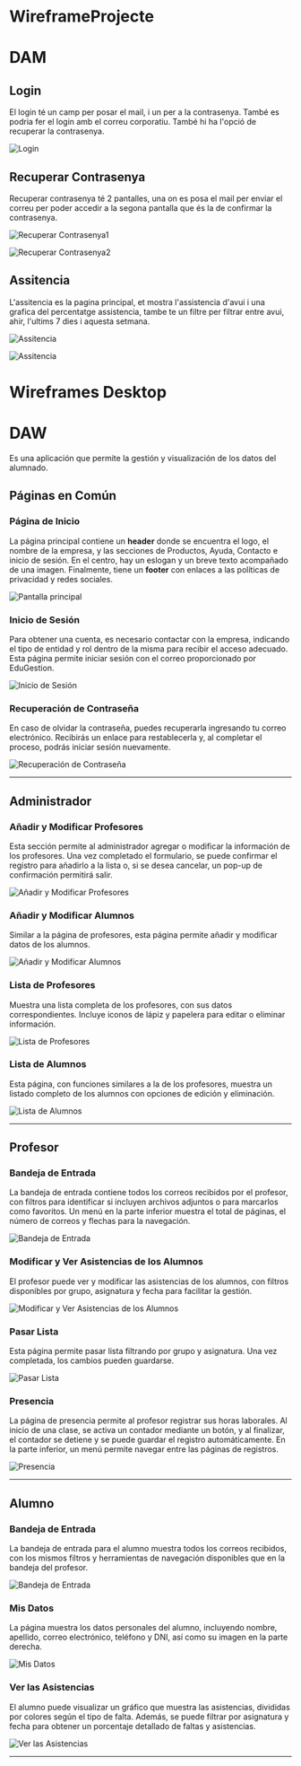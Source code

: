 # WireframeProjecte

# DAM

## Login
El login té un camp per posar el mail, i un per a la contrasenya. També es podria fer el login amb el correu corporatiu. També hi ha l'opció de recuperar la contrasenya.    

![Login](./ImagesDam/login.png)

## Recuperar Contrasenya
Recuperar contrasenya té 2 pantalles, una on es posa el mail per enviar el correu per poder accedir a la segona pantalla que és la de confirmar la contrasenya.  

![Recuperar Contrasenya1](./ImagesDam/recuperarcontrasenya1.png)

![Recuperar Contrasenya2](./ImagesDam/recuperarcontrasenya2.png)

## Assitencia
L'assitencia es la pagina principal, et mostra l'assistencia d'avui i una grafica del percentatge assistencia, tambe te un filtre per filtrar entre avui, ahir, l'ultims 7 dies i aquesta setmana.

![Assitencia](./ImagesDam/assistencia.png)

![Assitencia](./ImagesDam/assistencia2.png)




# Wireframes Desktop
# DAW

Es una aplicación que permite la gestión y visualización de los datos del alumnado.

## Páginas en Común

### Página de Inicio
La página principal contiene un **header** donde se encuentra el logo, el nombre de la empresa, y las secciones de Productos, Ayuda, Contacto e inicio de sesión. En el centro, hay un eslogan y un breve texto acompañado de una imagen. Finalmente, tiene un **footer** con enlaces a las políticas de privacidad y redes sociales.

![Pantalla principal](ImgDAW/pantallaPrincipal.png)

### Inicio de Sesión
Para obtener una cuenta, es necesario contactar con la empresa, indicando el tipo de entidad y rol dentro de la misma para recibir el acceso adecuado. Esta página permite iniciar sesión con el correo proporcionado por EduGestion.

![Inicio de Sesión](ImgDAW/inicioSesion.png)

### Recuperación de Contraseña
En caso de olvidar la contraseña, puedes recuperarla ingresando tu correo electrónico. Recibirás un enlace para restablecerla y, al completar el proceso, podrás iniciar sesión nuevamente.

![Recuperación de Contraseña](ImgDAW/recuperacioContraseña.png)

---

## Administrador

### Añadir y Modificar Profesores
Esta sección permite al administrador agregar o modificar la información de los profesores. Una vez completado el formulario, se puede confirmar el registro para añadirlo a la lista o, si se desea cancelar, un pop-up de confirmación permitirá salir.

![Añadir y Modificar Profesores](ImgDAW/admin_profe_añadir.png)

### Añadir y Modificar Alumnos
Similar a la página de profesores, esta página permite añadir y modificar datos de los alumnos.

![Añadir y Modificar Alumnos](ImgDAW/admin_añadirAlumno.png) 

### Lista de Profesores
Muestra una lista completa de los profesores, con sus datos correspondientes. Incluye iconos de lápiz y papelera para editar o eliminar información.

![Lista de Profesores](ImgDAW/admin_verProfesores.png)

### Lista de Alumnos
Esta página, con funciones similares a la de los profesores, muestra un listado completo de los alumnos con opciones de edición y eliminación.

![Lista de Alumnos](ImgDAW/admin_verAlumnos.png)

---

## Profesor

### Bandeja de Entrada
La bandeja de entrada contiene todos los correos recibidos por el profesor, con filtros para identificar si incluyen archivos adjuntos o para marcarlos como favoritos. Un menú en la parte inferior muestra el total de páginas, el número de correos y flechas para la navegación.

![Bandeja de Entrada](ImgDAW/bandejaProfesor.png)

### Modificar y Ver Asistencias de los Alumnos
El profesor puede ver y modificar las asistencias de los alumnos, con filtros disponibles por grupo, asignatura y fecha para facilitar la gestión.

![Modificar y Ver Asistencias de los Alumnos](ImgDAW/ver_modificarProfe.png)

### Pasar Lista
Esta página permite pasar lista filtrando por grupo y asignatura. Una vez completada, los cambios pueden guardarse.

![Pasar Lista](ImgDAW/bandejaProfesor.png)

### Presencia
La página de presencia permite al profesor registrar sus horas laborales. Al inicio de una clase, se activa un contador mediante un botón, y al finalizar, el contador se detiene y se puede guardar el registro automáticamente. En la parte inferior, un menú permite navegar entre las páginas de registros.

![Presencia](ImgDAW/PresenciaProfesor.png)

---

## Alumno

### Bandeja de Entrada
La bandeja de entrada para el alumno muestra todos los correos recibidos, con los mismos filtros y herramientas de navegación disponibles que en la bandeja del profesor.

![Bandeja de Entrada](ImgDAW/bandejaAlumno.png)

### Mis Datos
La página muestra los datos personales del alumno, incluyendo nombre, apellido, correo electrónico, teléfono y DNI, así como su imagen en la parte derecha.

![Mis Datos](ImgDAW/datosAlumno.png)

### Ver las Asistencias
El alumno puede visualizar un gráfico que muestra las asistencias, divididas por colores según el tipo de falta. Además, se puede filtrar por asignatura y fecha para obtener un porcentaje detallado de faltas y asistencias.

![Ver las Asistencias](ImgDAW/asistenciasAlumno.png)

---
